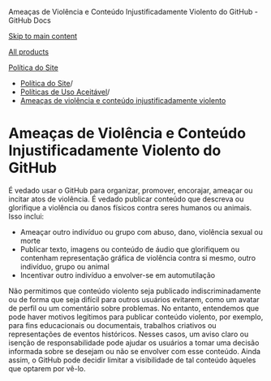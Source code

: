 Ameaças de Violência e Conteúdo Injustificadamente Violento do GitHub - GitHub Docs

[Skip to main content](#main-content)

[All products](/pt)

[Política do Site](/pt/site-policy)

* [Política do Site](/pt/site-policy)/
* [Políticas de Uso Aceitável](/pt/site-policy/acceptable-use-policies)/
* [Ameaças de violência e conteúdo injustificadamente violento](/pt/site-policy/acceptable-use-policies/github-threats-of-violence-and-gratuitously-violent-content)

Ameaças de Violência e Conteúdo Injustificadamente Violento do GitHub
==========

É vedado usar o GitHub para organizar, promover, encorajar, ameaçar ou incitar atos de violência. É vedado publicar conteúdo que descreva ou glorifique a violência ou danos físicos contra seres humanos ou animais. Isso inclui:

* Ameaçar outro indivíduo ou grupo com abuso, dano, violência sexual ou morte
* Publicar texto, imagens ou conteúdo de áudio que glorifiquem ou contenham representação gráfica de violência contra si mesmo, outro indivíduo, grupo ou animal
* Incentivar outro indivíduo a envolver-se em automutilação

Não permitimos que conteúdo violento seja publicado indiscriminadamente ou de forma que seja difícil para outros usuários evitarem, como um avatar de perfil ou um comentário sobre problemas. No entanto, entendemos que pode haver motivos legítimos para publicar conteúdo violento, por exemplo, para fins educacionais ou documentais, trabalhos criativos ou representações de eventos históricos. Nesses casos, um aviso claro ou isenção de responsabilidade pode ajudar os usuários a tomar uma decisão informada sobre se desejam ou não se envolver com esse conteúdo. Ainda assim, o GitHub pode decidir limitar a visibilidade de tal conteúdo àqueles que optarem por vê-lo.
